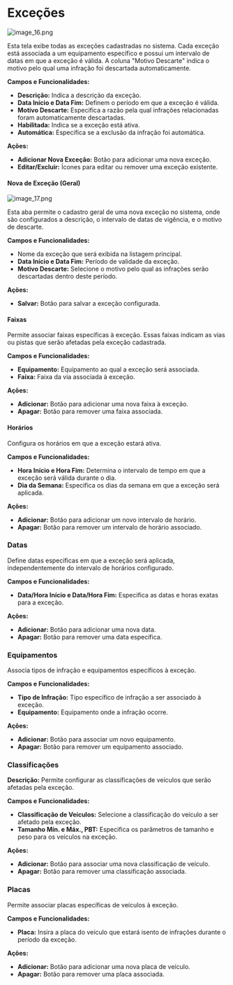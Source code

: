 # Exceções

![image_16.png](image_16.png)

 Esta tela exibe todas as exceções cadastradas no sistema. Cada exceção está associada a um equipamento específico e possui um intervalo de datas em que a exceção é válida. A coluna "Motivo Descarte" indica o motivo pelo qual uma infração foi descartada automaticamente.

**Campos e Funcionalidades:**
- **Descrição:** Indica a descrição da exceção.
- **Data Início e Data Fim:** Definem o período em que a exceção é válida.
- **Motivo Descarte:** Especifica a razão pela qual infrações relacionadas foram automaticamente descartadas.
- **Habilitada:** Indica se a exceção está ativa.
- **Automática:** Especifica se a exclusão da infração foi automática.

**Ações:**
- **Adicionar Nova Exceção:** Botão para adicionar uma nova exceção.
- **Editar/Excluir:** Ícones para editar ou remover uma exceção existente.

####  Nova de Exceção (Geral)
![image_17.png](image_17.png)

Esta aba permite o cadastro geral de uma nova exceção no sistema, onde são configurados a descrição, o intervalo de datas de vigência, e o motivo de descarte.

**Campos e Funcionalidades:**
- Nome da exceção que será exibida na listagem principal.
- **Data Início e Data Fim:** Período de validade da exceção.
- **Motivo Descarte:** Selecione o motivo pelo qual as infrações serão descartadas dentro deste período.

**Ações:**
- **Salvar:** Botão para salvar a exceção configurada.

####  Faixas
 Permite associar faixas específicas à exceção. Essas faixas indicam as vias ou pistas que serão afetadas pela exceção cadastrada.

**Campos e Funcionalidades:**
- **Equipamento:** Equipamento ao qual a exceção será associada.
- **Faixa:** Faixa da via associada à exceção.

**Ações:**
- **Adicionar:** Botão para adicionar uma nova faixa à exceção.
- **Apagar:** Botão para remover uma faixa associada.

####  Horários
Configura os horários em que a exceção estará ativa.

**Campos e Funcionalidades:**
- **Hora Início e Hora Fim:** Determina o intervalo de tempo em que a exceção será válida durante o dia.
- **Dia da Semana:** Especifica os dias da semana em que a exceção será aplicada.

**Ações:**
- **Adicionar:** Botão para adicionar um novo intervalo de horário.
- **Apagar:** Botão para remover um intervalo de horário associado.

###  Datas
 Define datas específicas em que a exceção será aplicada, independentemente do intervalo de horários configurado.

**Campos e Funcionalidades:**
- **Data/Hora Início e Data/Hora Fim:** Especifica as datas e horas exatas para a exceção.

**Ações:**
- **Adicionar:** Botão para adicionar uma nova data.
- **Apagar:** Botão para remover uma data específica.

### Equipamentos
 Associa tipos de infração e equipamentos específicos à exceção.

**Campos e Funcionalidades:**
- **Tipo de Infração:** Tipo específico de infração a ser associado à exceção.
- **Equipamento:** Equipamento onde a infração ocorre.

**Ações:**
- **Adicionar:** Botão para associar um novo equipamento.
- **Apagar:** Botão para remover um equipamento associado.

### Classificações
**Descrição:** Permite configurar as classificações de veículos que serão afetadas pela exceção.

**Campos e Funcionalidades:**
- **Classificação de Veículos:** Selecione a classificação do veículo a ser afetado pela exceção.
- **Tamanho Mín. e Máx., PBT:** Especifica os parâmetros de tamanho e peso para os veículos na exceção.

**Ações:**
- **Adicionar:** Botão para associar uma nova classificação de veículo.
- **Apagar:** Botão para remover uma classificação associada.

### Placas
 Permite associar placas específicas de veículos à exceção.

**Campos e Funcionalidades:**
- **Placa:** Insira a placa do veículo que estará isento de infrações durante o período da exceção.

**Ações:**
- **Adicionar:** Botão para adicionar uma nova placa de veículo.
- **Apagar:** Botão para remover uma placa associada.



